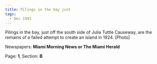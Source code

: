 ```yaml
---  
title: Pilings in the bay just  
tags:  
  - Dec 1993  
---  
```

  
Pilings in the bay, just off the south side of Julia Tuttle Causeway, are the remains of a failed attempt to create an island in 1924. [Photo]  
  
Newspapers: **Miami Morning News or The Miami Herald**  
  
Page: **1**, Section: **B** 
